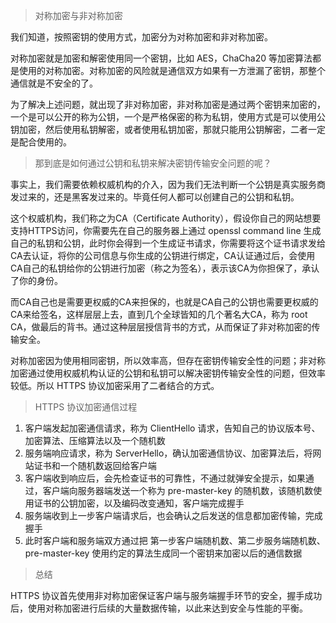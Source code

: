 > 对称加密与非对称加密

我们知道，按照密钥的使用方式，加密分为对称加密和非对称加密。

对称加密就是加密和解密使用同一个密钥，比如 AES，ChaCha20 等加密算法都是使用的对称加密。对称加密的风险就是通信双方如果有一方泄漏了密钥，那整个通信就是不安全的了。

为了解决上述问题，就出现了非对称加密，非对称加密是通过两个密钥来加密的，一个是可以公开的称为公钥，一个是严格保密的称为私钥，使用方式是可以使用公钥加密，然后使用私钥解密，或者使用私钥加密，那就只能用公钥解密，二者一定是配合使用的。

> 那到底是如何通过公钥和私钥来解决密钥传输安全问题的呢？

事实上，我们需要依赖权威机构的介入，因为我们无法判断一个公钥是真实服务商发过来的，还是黑客发过来的。毕竟任何人都可以创建自己的公钥和私钥。

这个权威机构，我们称之为CA（Certificate Authority），假设你自己的网站想要支持HTTPS访问，你需要先在自己的服务器上通过 openssl command line 生成自己的私钥和公钥，此时你会得到一个生成证书请求，你需要将这个证书请求发给CA去认证，将你的公司信息与你生成的公钥进行绑定，CA认证通过后，会使用CA自己的私钥给你的公钥进行加密（称之为签名），表示该CA为你担保了，承认了你的身份。

而CA自己也是需要更权威的CA来担保的，也就是CA自己的公钥也需要更权威的CA来给签名，这样层层上去，直到几个全球皆知的几个著名大CA，称为 root CA，做最后的背书。通过这种层层授信背书的方式，从而保证了非对称加密的传输安全。

对称加密因为使用相同密钥，所以效率高，但存在密钥传输安全性的问题；非对称加密通过使用权威机构认证的公钥和私钥可以解决密钥传输安全性的问题，但效率较低。所以 HTTPS 协议加密采用了二者结合的方式。

> HTTPS 协议加密通信过程

1. 客户端发起加密通信请求，称为 ClientHello 请求，告知自己的协议版本号、加密算法、压缩算法以及一个随机数
2. 服务端响应请求，称为 ServerHello，确认加密通信协议、加密算法后，将网站证书和一个随机数返回给客户端
3. 客户端收到响应后，会先检查证书的可靠性，不通过就弹安全提示，如果通过，客户端向服务器端发送一个称为 pre-master-key 的随机数，该随机数使用证书的公钥加密，以及编码改变通知，客户端完成握手
4. 服务端收到上一步客户端请求后，也会确认之后发送的信息都加密传输，完成握手
5. 此时客户端和服务端双方通过把 第一步客户端随机数、第二步服务端随机数、pre-master-key 使用约定的算法生成同一个密钥来加密以后的通信数据 

> 总结

HTTPS 协议首先使用非对称加密保证客户端与服务端握手环节的安全，握手成功后，使用对称加密进行后续的大量数据传输，以此来达到安全与性能的平衡。
